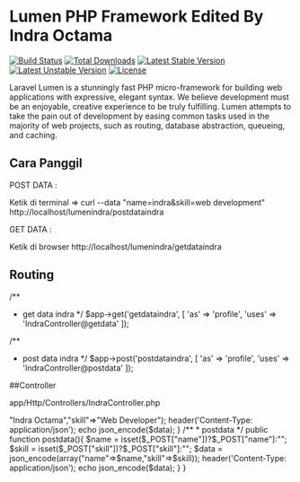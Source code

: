 # Lumen PHP Framework Edited By Indra Octama

[![Build Status](https://travis-ci.org/laravel/lumen-framework.svg)](https://travis-ci.org/laravel/lumen-framework)
[![Total Downloads](https://poser.pugx.org/laravel/lumen-framework/d/total.svg)](https://packagist.org/packages/laravel/lumen-framework)
[![Latest Stable Version](https://poser.pugx.org/laravel/lumen-framework/v/stable.svg)](https://packagist.org/packages/laravel/lumen-framework)
[![Latest Unstable Version](https://poser.pugx.org/laravel/lumen-framework/v/unstable.svg)](https://packagist.org/packages/laravel/lumen-framework)
[![License](https://poser.pugx.org/laravel/lumen-framework/license.svg)](https://packagist.org/packages/laravel/lumen-framework)

Laravel Lumen is a stunningly fast PHP micro-framework for building web applications with expressive, elegant syntax. We believe development must be an enjoyable, creative experience to be truly fulfilling. Lumen attempts to take the pain out of development by easing common tasks used in the majority of web projects, such as routing, database abstraction, queueing, and caching.

## Cara Panggil

POST DATA :

Ketik di terminal => curl --data "name=indra&skill=web development" http://localhost/lumenindra/postdataindra

GET DATA :

Ketik di browser  http://localhost/lumenindra/getdataindra

## Routing

/**
 * get data indra
 */
$app->get('getdataindra', [
    'as' => 'profile', 'uses' => 'IndraController@getdata'
]);


/**
 * post data indra
 */
$app->post('postdataindra', [
    'as' => 'profile', 'uses' => 'IndraController@postdata'
]);

##Controller

app/Http/Controllers/IndraController.php
<?php

namespace App\Http\Controllers;
use Illuminate\Http\Request;

class IndraController extends Controller
{
    /**
     * Create a new controller instance.
     *
     * @return void
     */
    public function __construct()
    {
        
    }
    
    /**
     * getdata
     */
    public function getdata(){
        
        $data = array("name"=>"Indra Octama","skill"=>"Web Developer");
        header('Content-Type: application/json');
        echo json_encode($data);
        
    }
    
    /**
     * postdata
     */
    public function postdata(){
        
        $name = isset($_POST["name"])?$_POST["name"]:"";
        $skill = isset($_POST["skill"])?$_POST["skill"]:"";
        
        $data = json_encode(array("name"=>$name,"skill"=>$skill));
        
        header('Content-Type: application/json');
        echo json_encode($data);
       
    }
    
    

}
